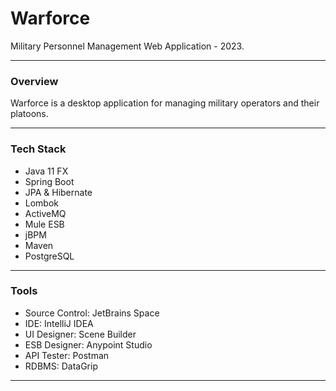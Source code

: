 # Warforce

Military Personnel Management Web Application - 2023.

---

### **Overview**
Warforce is a desktop application for managing military operators and their platoons.

---

### **Tech Stack**
- Java 11 FX
- Spring Boot
- JPA & Hibernate
- Lombok
- ActiveMQ
- Mule ESB
- jBPM
- Maven
- PostgreSQL

---

### **Tools**
- Source Control: JetBrains Space
- IDE: IntelliJ IDEA
- UI Designer: Scene Builder
- ESB Designer: Anypoint Studio
- API Tester: Postman
- RDBMS: DataGrip

---